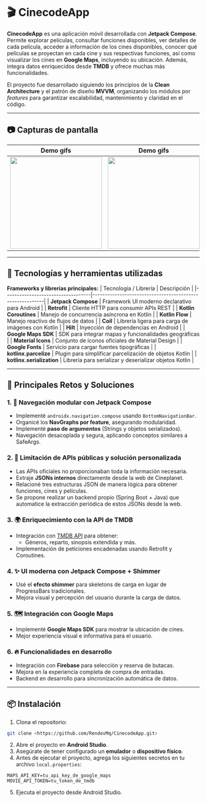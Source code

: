 # 🎬 CinecodeApp

**CinecodeApp** es una aplicación móvil desarrollada con **Jetpack Compose**. Permite explorar películas, consultar funciones disponibles, ver detalles de cada película, acceder a información de los cines disponibles, conocer qué películas se proyectan en cada cine y sus respectivas funciones, así como visualizar los cines en **Google Maps**, incluyendo su ubicación. Además, integra datos enriquecidos desde **TMDB** y ofrece muchas más funcionalidades.

El proyecto fue desarrollado siguiendo los principios de la **Clean Architecture** y el patrón de diseño **MVVM**, organizando los módulos por *features* para garantizar escalabilidad, mantenimiento y claridad en el código.

---

## 📷 Capturas de pantalla

|                                                    Demo gifs                                                     |                                              Demo gifs                                               |                                              Demo gifs                                               |
|:----------------------------------------------------------------------------------------------------------------:|:----------------------------------------------------------------------------------------------------:|:----------------------------------------------------------------------------------------------------:|
| <img src="https://raw.githubusercontent.com/RendevMq/CinecodeApp/refs/heads/master/gifs/gif1.gif" width="240px"> | <img src="https://github.com/RendevMq/CinecodeApp/blob/master/gifs/gif2.gif?raw=true" width="240px"> | <img src="https://github.com/RendevMq/CinecodeApp/blob/master/gifs/gif3.gif?raw=true" width="240px"> |
---



## 🧰 Tecnologías y herramientas utilizadas

**Frameworks y librerías principales:**
| Tecnología / Librería              | Descripción                                              |
|-----------------------------------|----------------------------------------------------------|
| **Jetpack Compose**                   | Framework UI moderno declarativo para Android            |
| **Retrofit**                         | Cliente HTTP para consumir APIs REST                      |
| **Kotlin Coroutines**                | Manejo de concurrencia asíncrona en Kotlin                |
| **Kotlin Flow**                     | Manejo reactivo de flujos de datos                         |
| **Coil**                           | Librería ligera para carga de imágenes con Kotlin          |
| **Hilt**                           | Inyección de dependencias en Android                       |
| **Google Maps SDK**                 | SDK para integrar mapas y funcionalidades geográficas     |
| **Material Icons**                 | Conjunto de íconos oficiales de Material Design           |
| **Google Fonts**                   | Servicio para cargar fuentes tipográficas                   |
| **kotlinx.parcelize**              | Plugin para simplificar parcelización de objetos Kotlin   |
| **kotlinx.serialization**         | Librería para serializar y deserializar objetos Kotlin    |


---

## 🧠 Principales Retos y Soluciones

### 1. 📱 Navegación modular con Jetpack Compose
- Implementé `androidx.navigation.compose` usando `BottomNavigationBar`.
- Organicé los **NavGraphs por feature**, asegurando modularidad.
- Implementé **paso de argumentos** (Strings y objetos serializados).
- Navegación desacoplada y segura, aplicando conceptos similares a SafeArgs.

### 2. 🔄 Limitación de APIs públicas y solución personalizada
- Las APIs oficiales no proporcionaban toda la información necesaria.
- Extraje **JSONs internos** directamente desde la web de Cineplanet.
- Relacioné tres estructuras JSON de manera lógica para obtener funciones, cines y películas.
- Se propone realizar un backend propio (Spring Boot + Java) que automatice la extracción periódica de estos JSONs desde la web.

### 3. 🌍 Enriquecimiento con la API de TMDB
- Integración con [TMDB API](https://www.themoviedb.org/documentation/api) para obtener:
    - Géneros, reparto, sinopsis extendida y más.
- Implementación de peticiones encadenadas usando Retrofit y Coroutines.

### 4. ✨ UI moderna con Jetpack Compose + Shimmer
- Usé el **efecto shimmer** para skeletons de carga en lugar de ProgressBars tradicionales.
- Mejora visual y percepción del usuario durante la carga de datos.

### 5. 🗺️ Integración con Google Maps
- Implementé **Google Maps SDK** para mostrar la ubicación de cines.
- Mejor experiencia visual e informativa para el usuario.

### 6. 🔥 Funcionalidades en desarrollo
- Integración con **Firebase** para selección y reserva de butacas.
- Mejora en la experiencia completa de compra de entradas.
- Backend en desarrollo para sincronización automática de datos.

---

## 📦 Instalación

1. Clona el repositorio:

```bash
git clone <https://github.com/RendevMq/CinecodeApp.git>
```

2. Abre el proyecto en **Android Studio**.
3. Asegúrate de tener configurado un **emulador** o **dispositivo físico**.
4. Antes de ejecutar el proyecto, agrega los siguientes secretos en tu archivo `local.properties`:

```
MAPS_API_KEY=tu_api_key_de_google_maps
MOVIE_API_TOKEN=tu_token_de_tmdb
```

5. Ejecuta el proyecto desde Android Studio.